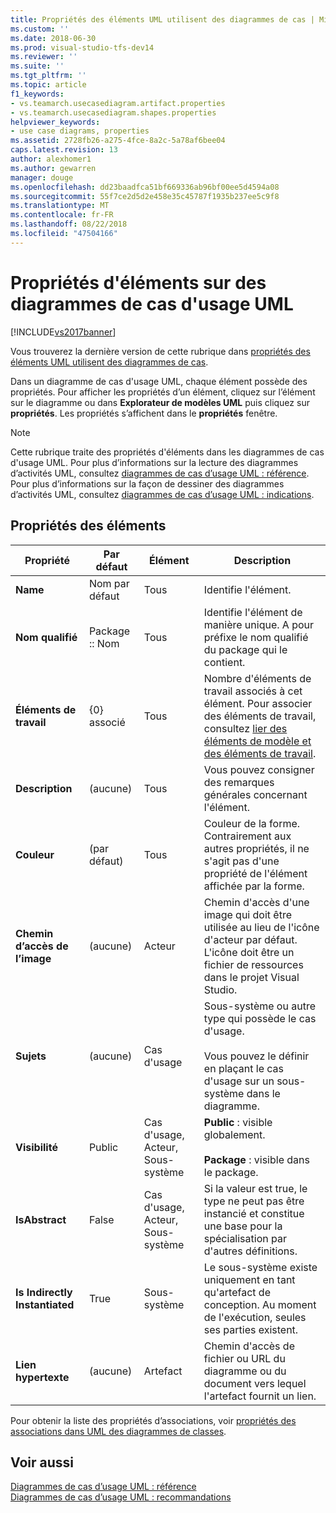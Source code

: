 ```yaml
---
title: Propriétés des éléments UML utilisent des diagrammes de cas | Microsoft Docs
ms.custom: ''
ms.date: 2018-06-30
ms.prod: visual-studio-tfs-dev14
ms.reviewer: ''
ms.suite: ''
ms.tgt_pltfrm: ''
ms.topic: article
f1_keywords:
- vs.teamarch.usecasediagram.artifact.properties
- vs.teamarch.usecasediagram.shapes.properties
helpviewer_keywords:
- use case diagrams, properties
ms.assetid: 2728fb26-a275-4fce-8a2c-5a78af6bee04
caps.latest.revision: 13
author: alexhomer1
ms.author: gewarren
manager: douge
ms.openlocfilehash: dd23baadfca51bf669336ab96bf00ee5d4594a08
ms.sourcegitcommit: 55f7ce2d5d2e458e35c45787f1935b237ee5c9f8
ms.translationtype: MT
ms.contentlocale: fr-FR
ms.lasthandoff: 08/22/2018
ms.locfileid: "47504166"
---
```

# <a name="properties-of-elements-on-uml-use-case-diagrams"></a>Propriétés d'éléments sur des diagrammes de cas d'usage UML
[!INCLUDE[vs2017banner](../includes/vs2017banner.md)]

Vous trouverez la dernière version de cette rubrique dans [propriétés des éléments UML utilisent des diagrammes de cas](https://docs.microsoft.com/visualstudio/modeling/properties-of-elements-on-uml-use-case-diagrams).  
  
Dans un diagramme de cas d'usage UML, chaque élément possède des propriétés. Pour afficher les propriétés d’un élément, cliquez sur l’élément sur le diagramme ou dans **Explorateur de modèles UML** puis cliquez sur **propriétés**. Les propriétés s’affichent dans le **propriétés** fenêtre.  
  
> [!NOTE]
>  Cette rubrique traite des propriétés d'éléments dans les diagrammes de cas d'usage UML. Pour plus d’informations sur la lecture des diagrammes d’activités UML, consultez [diagrammes de cas d’usage UML : référence](../modeling/uml-use-case-diagrams-reference.md). Pour plus d’informations sur la façon de dessiner des diagrammes d’activités UML, consultez [diagrammes de cas d’usage UML : indications](../modeling/uml-use-case-diagrams-guidelines.md).  
  
## <a name="properties-of-elements"></a>Propriétés des éléments  
  
|Propriété|Par défaut|Élément|Description|  
|--------------|-------------|-------------|-----------------|  
|**Name**|Nom par défaut|Tous|Identifie l'élément.|  
|**Nom qualifié**|Package :: Nom|Tous|Identifie l'élément de manière unique. A pour préfixe le nom qualifié du package qui le contient.|  
|**Éléments de travail**|{0} associé|Tous|Nombre d'éléments de travail associés à cet élément. Pour associer des éléments de travail, consultez [lier des éléments de modèle et des éléments de travail](../modeling/link-model-elements-and-work-items.md).|  
|**Description**|(aucune)|Tous|Vous pouvez consigner des remarques générales concernant l'élément.|  
|**Couleur**|(par défaut)|Tous|Couleur de la forme. Contrairement aux autres propriétés, il ne s'agit pas d'une propriété de l'élément affichée par la forme.|  
|**Chemin d’accès de l’image**|(aucune)|Acteur|Chemin d'accès d'une image qui doit être utilisée au lieu de l'icône d'acteur par défaut. L'icône doit être un fichier de ressources dans le projet Visual Studio.|  
|**Sujets**|(aucune)|Cas d'usage|Sous-système ou autre type qui possède le cas d'usage.<br /><br /> Vous pouvez le définir en plaçant le cas d'usage sur un sous-système dans le diagramme.|  
|**Visibilité**|Public|Cas d'usage, Acteur, Sous-système|**Public** : visible globalement.<br /><br /> **Package** : visible dans le package.|  
|**IsAbstract**|False|Cas d'usage, Acteur, Sous-système|Si la valeur est true, le type ne peut pas être instancié et constitue une base pour la spécialisation par d'autres définitions.|  
|**Is Indirectly Instantiated**|True|Sous-système|Le sous-système existe uniquement en tant qu'artefact de conception. Au moment de l'exécution, seules ses parties existent.|  
|**Lien hypertexte**|(aucune)|Artefact|Chemin d'accès de fichier ou URL du diagramme ou du document vers lequel l'artefact fournit un lien.|  
  
 Pour obtenir la liste des propriétés d’associations, voir [propriétés des associations dans UML des diagrammes de classes](../modeling/properties-of-associations-on-uml-class-diagrams.md).  
  
## <a name="see-also"></a>Voir aussi  
 [Diagrammes de cas d’usage UML : référence](../modeling/uml-use-case-diagrams-reference.md)   
 [Diagrammes de cas d’usage UML : recommandations](../modeling/uml-use-case-diagrams-guidelines.md)



